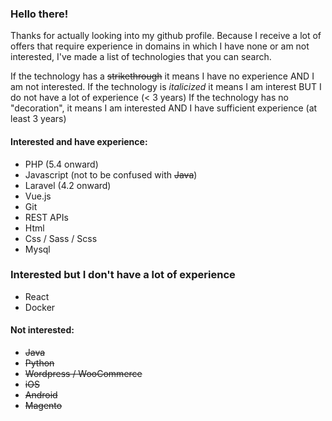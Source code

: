 ### Hello there!
Thanks for actually looking into my github profile. Because I receive a lot of offers that require experience 
in domains in which I have none or am not interested, I've made a list of technologies that you can search.   

If the technology has a ~~strikethrough~~ it means I have no experience AND I am not interested.
If the technology is *italicized* it means I am interest BUT I do not have a lot of experience (< 3 years)
If the technology has no "decoration", it means I am interested AND I have sufficient experience (at least 3 years)   

#### Interested and have experience:
- PHP (5.4 onward)  
- Javascript (not to be confused with ~~Java~~)  
- Laravel (4.2 onward)
- Vue.js
- Git
- REST APIs
- Html
- Css / Sass / Scss
- Mysql

### Interested but I don't have a lot of experience
- React
- Docker

#### Not interested:
- ~~Java~~
- ~~Python~~
- ~~Wordpress / WooCommerce~~
- ~~iOS~~
- ~~Android~~
- ~~Magento~~
